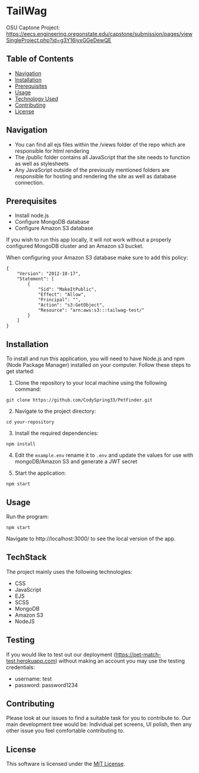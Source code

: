 # TailWag

OSU Captone Project: https://eecs.engineering.oregonstate.edu/capstone/submission/pages/viewSingleProject.php?id=g3Y16iyxGGeDewQE



## Table of Contents

- [Navigation](#navigation)
- [Installation](#installation)
- [Prerequisites](#prerequisites)
- [Usage](#usage)
- [Technology Used](#techstack)
- [Contributing](#contributing)
- [License](#license)

## Navigation
- You can find all ejs files within the /views folder of the repo which are responsible for html rendering
- The /public folder contains all JavaScript that the site needs to function as well as stylesheets
- Any JavaScript outside of the previously mentioned folders are responsible for hosting and rendering the site as well as database connection.

## Prerequisites

- Install node.js
- Configure MongoDB database
- Configure Amazon S3 database

If you wish to run this app locally, it will not work without a properly configured MongoDB cluster and an Amazon s3 bucket.

When configuring your Amazon S3 database make sure to add this policy:

```
{
    "Version": "2012-10-17",
    "Statement": [
        {
            "Sid": "MakeItPublic",
            "Effect": "Allow",
            "Principal": "",
            "Action": "s3:GetObject",
            "Resource": "arn:aws:s3:::tailwag-test/"
        }
    ]
}
```

## Installation

To install and run this application, you will need to have Node.js and npm (Node Package Manager) installed on your computer. Follow these steps to get started:

1. Clone the repository to your local machine using the following command:

```git clone https://github.com/CodySpring33/PetFinder.git```

2. Navigate to the project directory:

```cd your-repository```


3. Install the required dependencies:

```npm install```

4. Edit the `example.env` rename it to `.env` and update the values for use with mongoDB/Amazon S3 and generate a JWT secret

6. Start the application:

```npm start```


## Usage

Run the program:

```npm start```

Navigate to http://localhost:3000/ to see the local version of the app.

## TechStack

The project mainly uses the following technologies:

- CSS
- JavaScript
- EJS
- SCSS
- MongoDB
- Amazon S3
- NodeJS

## Testing

If you would like to test out our deployment (https://pet-match-test.herokuapp.com) without making an account you may use the testing credentials:
- username: test
- password: password1234

## Contributing

Please look at our issues to find a suitable task for you to contribute to. Our main development tree would be: Individual pet screens, UI polish, then any other issue you feel comfortable contributing to.


## License

This software is licensed under the [MIT License](LICENSE).
